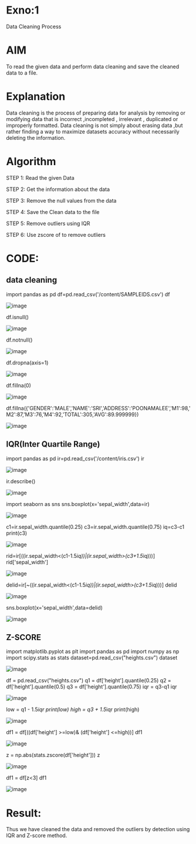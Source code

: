 # Exno:1
Data Cleaning Process

# AIM
To read the given data and perform data cleaning and save the cleaned data to a file.

# Explanation
Data cleaning is the process of preparing data for analysis by removing or modifying data that is incorrect ,incompleted , irrelevant , duplicated or improperly formatted. Data cleaning is not simply about erasing data ,but rather finding a way to maximize datasets accuracy without necessarily deleting the information.

# Algorithm
STEP 1: Read the given Data

STEP 2: Get the information about the data

STEP 3: Remove the null values from the data

STEP 4: Save the Clean data to the file

STEP 5: Remove outliers using IQR

STEP 6: Use zscore of to remove outliers

# CODE:
## data cleaning


import pandas as pd
df=pd.read_csv('/content/SAMPLEIDS.csv')
df

![image](https://github.com/user-attachments/assets/f01f82b6-b3c7-448e-937e-f5a31c3a67d8)

df.isnull()

![image](https://github.com/user-attachments/assets/0bcaceb1-5541-4716-ae5a-030ca417338b)

df.notnull()

![image](https://github.com/user-attachments/assets/e8d5f5b8-623d-4c1d-ac69-7c5b5ba71377)

df.dropna(axis=1)

![image](https://github.com/user-attachments/assets/5d709f82-aa53-4a38-8736-bf88364c330a)

df.fillna(0)

![image](https://github.com/user-attachments/assets/7d39380e-2036-4f93-a8a1-66645077e7f1)

df.fillna({'GENDER':'MALE','NAME':'SRI','ADDRESS':'POONAMALEE','M1':98,'M2':87,'M3':76,'M4':92,'TOTAL':305,'AVG':89.999999})

![image](https://github.com/user-attachments/assets/5bcb0a83-e080-48ab-aabf-128b0591a85f)

## IQR(Inter Quartile Range)

import pandas as pd
ir=pd.read_csv('/content/iris.csv')
ir

![image](https://github.com/user-attachments/assets/23a67cf1-2594-47d0-991f-23741eb2c89e)

ir.describe()

![image](https://github.com/user-attachments/assets/0efa4591-af49-4a56-8704-4786abbce157)

import seaborn as sns
sns.boxplot(x='sepal_width',data=ir)

![image](https://github.com/user-attachments/assets/c2d60711-428d-4b75-b331-28c5025471d2)

c1=ir.sepal_width.quantile(0.25)
c3=ir.sepal_width.quantile(0.75)
iq=c3-c1
print(c3)

![image](https://github.com/user-attachments/assets/18eacd98-116e-4678-8b13-ed70571ef75e)

rid=ir[((ir.sepal_width<(c1-1.5*iq))|(ir.sepal_width>(c3+1.5*iq)))]
rid['sepal_width']

![image](https://github.com/user-attachments/assets/7b5f479d-c8ea-48e2-aec3-0cd3af183ffa)

delid=ir[~((ir.sepal_width<(c1-1.5*iq))|(ir.sepal_width>(c3+1.5*iq)))]
delid

![image](https://github.com/user-attachments/assets/12e2045f-2264-4072-ace6-355ffb1d93f7)

sns.boxplot(x='sepal_width',data=delid)

![image](https://github.com/user-attachments/assets/d465ad5e-59b7-4671-a755-f4d40631c934)

## Z-SCORE

import matplotlib.pyplot as plt
import pandas as pd
import numpy as np
import scipy.stats as stats
dataset=pd.read_csv("heights.csv")
dataset            

![image](https://github.com/user-attachments/assets/8b16190c-7102-499c-b962-28225dd8d9ab)

df = pd.read_csv("heights.csv")
q1 = df['height'].quantile(0.25)
q2 = df['height'].quantile(0.5)
q3 = df['height'].quantile(0.75)
iqr = q3-q1
iqr

![image](https://github.com/user-attachments/assets/2de0ba89-f817-411a-9415-650557714d28)

low = q1 - 1.5*iqr
print(low)
high = q3 + 1.5*iqr
print(high)

![image](https://github.com/user-attachments/assets/900983bc-21b4-4665-a67a-2e5bf4a89af8)

df1 = df[((df['height'] >=low)& (df['height'] <=high))]
df1

![image](https://github.com/user-attachments/assets/6b3b5010-62a9-4967-bd75-c17bd3bec2f5)

z = np.abs(stats.zscore(df['height']))
z

![image](https://github.com/user-attachments/assets/42fdad42-7999-429c-929a-c62767b4d939)

df1 = df[z<3]
df1

![image](https://github.com/user-attachments/assets/7b7298a0-b391-40f8-b605-a39a1d704a90)

# Result:
Thus we have cleaned the data and removed the outliers by detection using IQR and Z-score method.
